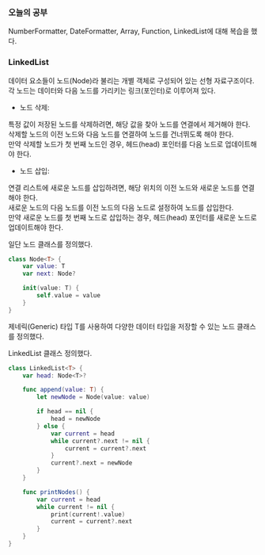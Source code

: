 ### 오늘의 공부

NumberFormatter, DateFormatter, Array, Function, LinkedList에 대해 복습을 했다.<br>

### LinkedList
데이터 요소들이 노드(Node)라 불리는 개별 객체로 구성되어 있는 선형 자료구조이다.<br>
각 노드는 데이터와 다음 노드를 가리키는 링크(포인터)로 이루어져 있다.<br>

- 노드 삭제:

특정 값이 저장된 노드를 삭제하려면, 해당 값을 찾아 노드를 연결에서 제거해야 한다.<br>
삭제할 노드의 이전 노드와 다음 노드를 연결하여 노드를 건너뛰도록 해야 한다.<br>
만약 삭제할 노드가 첫 번째 노드인 경우, 헤드(head) 포인터를 다음 노드로 업데이트해야 한다.<br>
- 노드 삽입:

연결 리스트에 새로운 노드를 삽입하려면, 해당 위치의 이전 노드와 새로운 노드를 연결해야 한다.<br>
새로운 노드의 다음 노드를 이전 노드의 다음 노드로 설정하여 노드를 삽입한다.<br>
만약 새로운 노드를 첫 번째 노드로 삽입하는 경우, 헤드(head) 포인터를 새로운 노드로 업데이트해야 한다.<br>

일단 노드 클래스를 정의했다.<br>
```swift
class Node<T> {
    var value: T
    var next: Node?

    init(value: T) {
        self.value = value
    }
}
```
제네릭(Generic) 타입 T를 사용하여 다양한 데이터 타입을 저장할 수 있는 노드 클래스를 정의했다.<br>

LinkedList 클래스 정의했다.<br>
```swift
class LinkedList<T> {
    var head: Node<T>?

    func append(value: T) {
        let newNode = Node(value: value)

        if head == nil {
            head = newNode
        } else {
            var current = head
            while current?.next != nil {
                current = current?.next
            }
            current?.next = newNode
        }
    }

    func printNodes() {
        var current = head
        while current != nil {
            print(current!.value)
            current = current?.next
        }
    }
}
```
